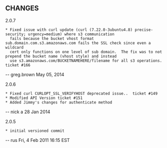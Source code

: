 CHANGES
-------

2.0.7

    * Fixed issue with curl update (curl (7.22.0-3ubuntu4.8) precise-security; urgency=medium) where s3 communication
      fails because the bucket vhost format sub.domain.com.s3.amazonaws.com fails the SSL check since even a wildcard
      cert only functions on one level of sub domain.  The fix was to not prepend the bucket name (vhost style) and instead
      use s3.amazonaws.com/BUCKETNAMEHERE/filename for all s3 operations.  ticket #166

  -- greg.brown May 05, 2014


2.0.6

    * Fixed curl CURLOPT_SSL_VERIFYHOST deprecated issue..  ticket #149
    * Modified API Version ticket #151
    * Added Jimmy's changes for authenticate method

  -- nick a 28 Jan 2014


2.0.5

    * initial versioned commit

  -- rus  Fri, 4 Feb 2011 16:15 EST
